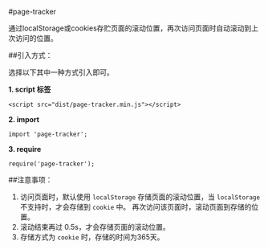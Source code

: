#page-tracker

通过localStorage或cookies存贮页面的滚动位置，再次访问页面时自动滚动到上次访问的位置。

##引入方式：

选择以下其中一种方式引入即可。

**1. script 标签**

```
<script src="dist/page-tracker.min.js"></script>
```

**2. import**

```
import 'page-tracker';
```

**3. require**

```
require('page-tracker');
```

##注意事项：

1. 访问页面时，默认使用 `localStorage` 存储页面的滚动位置，当 `localStorage` 不支持时，才会存储到 `cookie` 中。
再次访问该页面时，滚动页面到存储的位置。  
1. 滚动结束再过 0.5s，才会存储页面的滚动位置。
1. 存储方式为 `cookie` 时，存储的时间为365天。